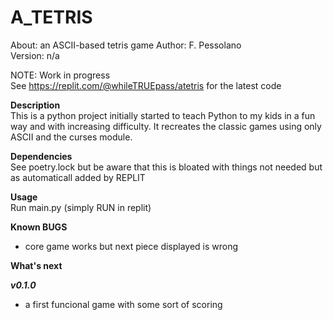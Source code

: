 # A_TETRIS 
About:      an ASCII-based tetris game 
Author:     F. Pessolano  
Version:    n/a

NOTE:       Work in progress  
            See https://replit.com/@whileTRUEpass/atetris for the latest code  


**Description**  
This is a python project initially started to teach Python to my kids in a fun way and with increasing difficulty. It recreates the classic games using only ASCII and the curses module.  

**Dependencies**  
See poetry.lock but be aware that this is bloated with things not needed but as automaticall added by REPLIT 

**Usage**  
Run main.py (simply RUN in replit)

**Known BUGS**  
 - core game works but next piece displayed is wrong  

**What's next**

***v0.1.0***
 - a first funcional game with some sort of scoring




